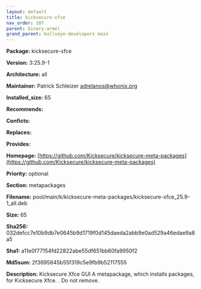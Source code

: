 ```yaml
---
layout: default
title: kicksecure-xfce
nav_order: 107
parent: binary-armel
grand_parent: bullseye-developers main
---
```


**Package:** kicksecure-xfce

**Version:** 3:25.9-1

**Architecture:**  all

**Maintainer:**  Patrick Schleizer <adrelanos@whonix.org>

**Installed_size:**  65

**Recommends:**  

**Conficts:**  

**Replaces:**  

**Provides:**  

**Homepage:**  [https://github.com/Kicksecure/kicksecure-meta-packages](https://github.com/Kicksecure/kicksecure-meta-packages)

**Priority:**  optional

**Section:** metapackages

**Filename:**  pool/main/k/kicksecure-meta-packages/kicksecure-xfce_25.9-1_all.deb

**Size:**  65

**Sha256:**  032defcc7e10b9db7e0645b9d1719f0d145daeda2abb9e0ad529a46edae9a8a5

**Sha1:**  a11e0f77154fd22822abe55df651bb60fa9950f2

**Md5sum:**  2f3695845b55f319c5e9fb9b52117555

**Description:** Kicksecure Xfce GUI
 A metapackage, which installs packages, for Kicksecure Xfce.
 .
 Do not remove.


